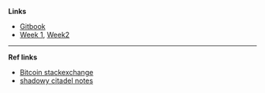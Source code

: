 **Links**
* [Gitbook](https://chaincode.gitbook.io/seminars/bitcoin-protocol-development)
* [Week 1](https://docs.google.com/document/d/15xcXLCkIDyeAEac_CPZ3glIbHOXhRbipRMMjBd-hDtc/edit), [Week2](https://docs.google.com/document/d/1X4ngG3L65_VcoMWDcfPYGiupuYhLlFOcT3viG0ggGoI/edit)



--- 
**Ref links**
* [Bitcoin stackexchange](https://bitcoin.stackexchange.com)
* [shadowy citadel notes](https://shadowycitadel.com/BPD)

